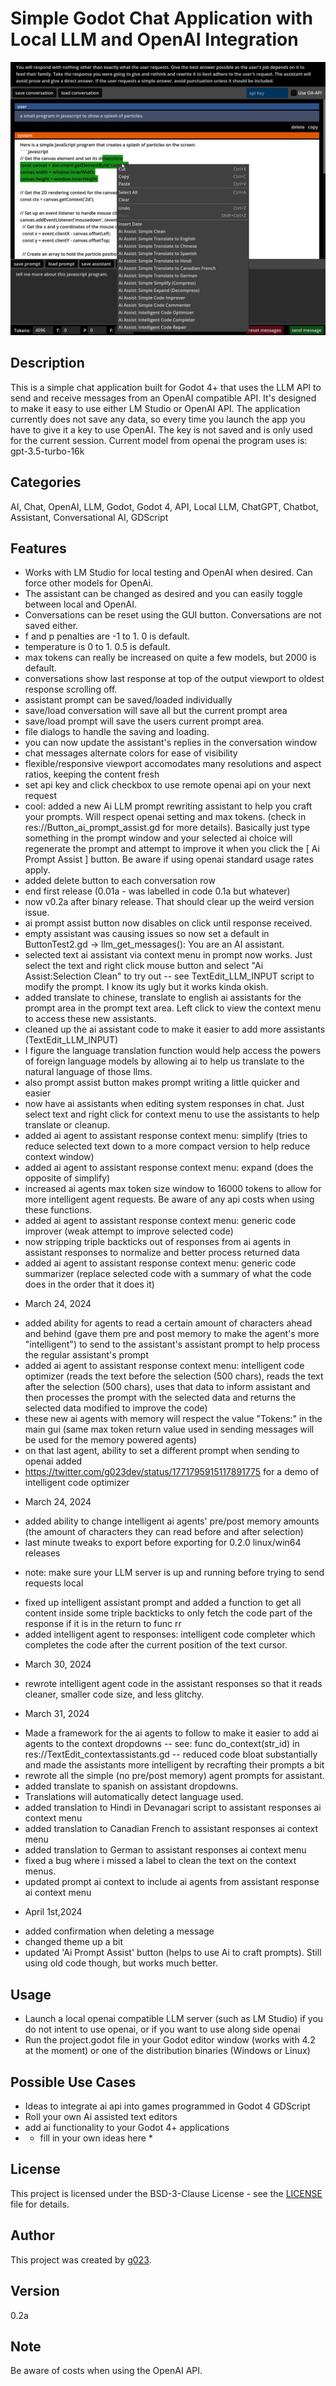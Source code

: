 # Simple Godot Chat Application with Local LLM and OpenAI Integration

![Chat Application Screenshot](./screenshot.png)

## Description

This is a simple chat application built for Godot 4+ that uses the LLM API to send and receive messages from an OpenAI compatible API. It's designed to make it easy to use either LM Studio or OpenAI API. The application currently does not save any data, so every time you launch the app you have to give it a key to use OpenAI. The key is not saved and is only used for the current session. Current model from openai the program uses is: gpt-3.5-turbo-16k

## Categories

AI, Chat, OpenAI, LLM, Godot, Godot 4, API, Local LLM, ChatGPT, Chatbot, Assistant, Conversational AI, GDScript

## Features

- Works with LM Studio for local testing and OpenAI when desired. Can force other models for OpenAi.
- The assistant can be changed as desired and you can easily toggle between local and OpenAI.
- Conversations can be reset using the GUI button. Conversations are not saved either.
- f and p penalties are -1 to 1. 0 is default.
- temperature is 0 to 1. 0.5 is default.
- max tokens can really be increased on quite a few models, but 2000 is default.
- conversations show last response at top of the output viewport to oldest response scrolling off.
- assistant prompt can be saved/loaded individually
- save/load conversation will save all but the current prompt area
- save/load prompt will save the users current prompt area.
- file dialogs to handle the saving and loading.
- you can now update the assistant's replies in the conversation window
- chat messages alternate colors for ease of visibility
- flexible/responsive viewport accomodates many resolutions and aspect ratios, keeping the content fresh
- set api key and click checkbox to use remote openai api on your next request
- cool: added a new Ai LLM prompt rewriting assistant to help you craft your prompts. Will respect openai setting and max tokens. (check in res://Button_ai_prompt_assist.gd for more details). Basically just type something in the prompt window and your selected ai choice will regenerate the prompt and attempt to improve it when you click the [ Ai Prompt Assist ] button. Be aware if using openai standard usage rates apply.
- added delete button to each conversation row
- end first release (0.01a - was labelled in code 0.1a but whatever)
- now v0.2a after binary release. That should clear up the weird version issue.
- ai prompt assist button now disables on click until response received.
- empty assistant was causing issues so now set a default in ButtonTest2.gd -> llm_get_messages(): You are an AI assistant.
- selected text ai assistant via context menu in prompt now works. Just select the text and right click mouse button and select "Ai Assist:Selection Clean" to try out
-- see TextEdit_LLM_INPUT script to modify the prompt. I know its ugly but it works kinda okish.
- added translate to chinese, translate to english ai assistants for the prompt area in the prompt text area. Left click to view the context menu to access these new assistants.
- cleaned up the ai assistant code to make it easier to add more assistants (TextEdit_LLM_INPUT)
- I figure the language translation function would help access the powers of foreign language models by allowing ai to help us translate to the natural language of those llms.
- also prompt assist button makes prompt writing a little quicker and easier
- now have ai assistants when editing system responses in chat. Just select text and right click for context menu to use the assistants to help translate or cleanup.
- added ai agent to assistant response context menu: simplify (tries to reduce selected text down to a more compact version to help reduce context window)
- added ai agent to assistant response context menu: expand (does the opposite of simplify)
- increased ai agents max token size window to 16000 tokens to allow for more intelligent agent requests. Be aware of any api costs when using these functions.
- added ai agent to assistant response context menu: generic code improver (weak attempt to improve selected code)
- now stripping triple backticks out of responses from ai agents in assistant responses to normalize and better process returned data
- added ai agent to assistant response context menu: generic code summarizer (replace selected code with a summary of what the code does in the order that it does it)
*  March 24, 2024 
- added ability for agents to read a certain amount of characters ahead and behind (gave them pre and post memory to make the agent's more "intelligent") to send to the assistant's assistant prompt to help process the regular assistant's prompt
- added ai agent to assistant response context menu: intelligent code optimizer (reads the text before the selection (500 chars), reads the text after the selection (500 chars), uses that data to inform assistant and then processes the prompt with the selected data and returns the selected data modified to improve the code)
- these new ai agents with memory will respect the value "Tokens:" in the main gui (same max token return value used in sending messages will be used for the memory powered agents)
- on that last agent, ability to set a different prompt when sending to openai added
- <https://twitter.com/g023dev/status/1771795915117891775> for a demo of intelligent code optimizer
* March 24, 2024
- added ability to change intelligent ai agents' pre/post memory amounts (the amount of characters they can read before and after selection)
- last minute tweaks to export before exporting for 0.2.0 linux/win64 releases
* note: make sure your LLM server is up and running before trying to send requests local
- fixed up intelligent assistant prompt and added a function to get all content inside some triple backticks to only fetch the code part of the response if it is in the return to func rr
- added intelligent agent to responses: intelligent code completer which completes the code after the current position of the text cursor.
* March 30, 2024
- rewrote intelligent agent code in the assistant responses so that it reads cleaner, smaller code size, and less glitchy.
* March 31, 2024
- Made a framework for the ai agents to follow to make it easier to add ai agents to the context dropdowns
-- see: func do_context(str_id) in res://TextEdit_contextassistants.gd
-- reduced code bloat substantially and made the assistants more intelligent by recrafting their prompts a bit
- rewrote all the simple (no pre/post memory) agent prompts for assistant.
- added translate to spanish on assistant dropdowns.
- Translations will automatically detect language used.
- added translation to Hindi in Devanagari script to assistant responses ai context menu
- added translation to Canadian French to assistant responses ai context menu
- added translation to German to assistant responses ai context menu
- fixed a bug where i missed a label to clean the text on the context menus.
- updated prompt ai context to include ai agents from assistant response ai context menu
* April 1st,2024
- added confirmation when deleting a message
- changed theme up a bit
- updated 'Ai Prompt Assist' button (helps to use Ai to craft prompts). Still using old code though, but works much better.

## Usage

- Launch a local openai compatible LLM server (such as LM Studio) if you do not intent to use openai, or if you want to use along side openai
- Run the project.godot file in your Godot editor window (works with 4.2 at the moment) or one of the distribution binaries (Windows or Linux)

## Possible Use Cases

- Ideas to integrate ai api into games programmed in Godot 4 GDScript
- Roll your own Ai assisted text editors
- add ai functionality to your Godot 4+ applications
- * fill in your own ideas here *

## License

This project is licensed under the BSD-3-Clause License - see the [LICENSE](LICENSE) file for details.

## Author

This project was created by [g023](https://github.com/g023).

## Version

0.2a

## Note

Be aware of costs when using the OpenAI API.